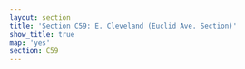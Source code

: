 ```yaml
---
layout: section
title: 'Section C59: E. Cleveland (Euclid Ave. Section)'
show_title: true
map: 'yes'
section: C59
---
```

